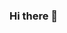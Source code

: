### Hi there 👋

<!--
**sebastianwhyte/sebastianwhyte** is a ✨ _special_ ✨ repository because its `README.md` (this file) appears on your GitHub profile.

Here are some ideas to get you started:

- 🔭 I’m currently working on Python/C++/Java projects for my portfolio
- 🌱 I’m currently learning Java
- 👯 I’m looking to collaborate on apps, games, open source projects
- 🤔 I’m looking for help with contributing to open source projects
- 💬 Ask me about Python
- 📫 How to reach me: Email (bastianwhyte1@gmail.com)
- 😄 Pronouns: He/Him
- ⚡ Fun fact: I was introduced to programming by using an Arduino when I was 19. I loved working with it, but didn't know about how to fix error messages so I gave up on it. I  then became an EMT for 3 years. I'm making a career change, and am hoping to get my first software developer job in 2021.
-->
